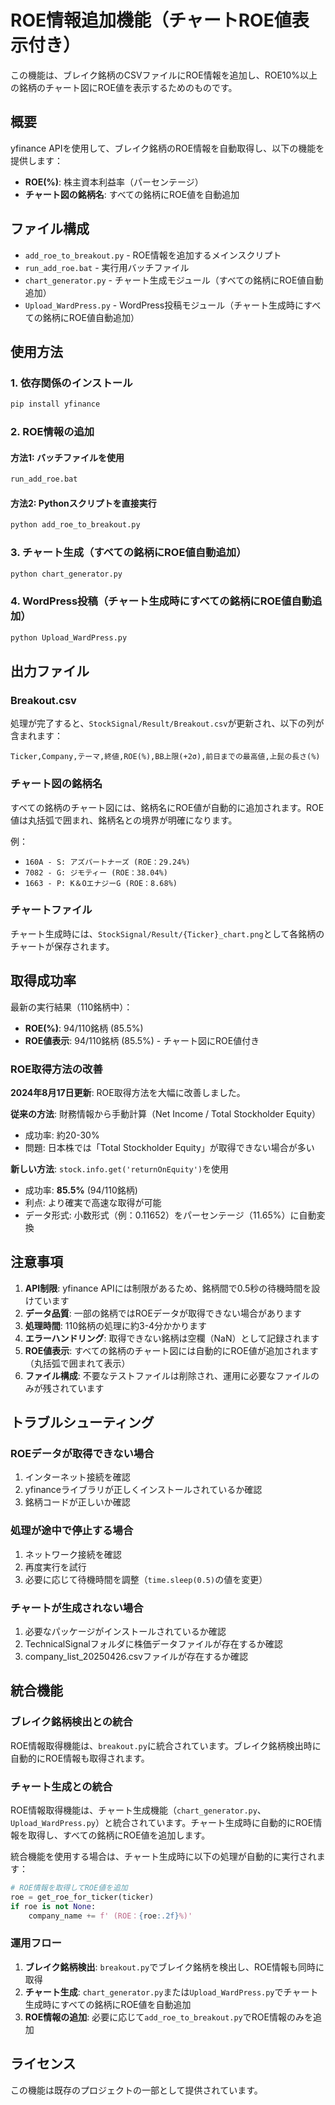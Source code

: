 # ROE情報追加機能（チャートROE値表示付き）

この機能は、ブレイク銘柄のCSVファイルにROE情報を追加し、ROE10%以上の銘柄のチャート図にROE値を表示するためのものです。

## 概要

yfinance APIを使用して、ブレイク銘柄のROE情報を自動取得し、以下の機能を提供します：

- **ROE(%)**: 株主資本利益率（パーセンテージ）
- **チャート図の銘柄名**: すべての銘柄にROE値を自動追加

## ファイル構成

- `add_roe_to_breakout.py` - ROE情報を追加するメインスクリプト
- `run_add_roe.bat` - 実行用バッチファイル
- `chart_generator.py` - チャート生成モジュール（すべての銘柄にROE値自動追加）
- `Upload_WardPress.py` - WordPress投稿モジュール（チャート生成時にすべての銘柄にROE値自動追加）

## 使用方法

### 1. 依存関係のインストール

```bash
pip install yfinance
```

### 2. ROE情報の追加

#### 方法1: バッチファイルを使用
```bash
run_add_roe.bat
```

#### 方法2: Pythonスクリプトを直接実行
```bash
python add_roe_to_breakout.py
```

### 3. チャート生成（すべての銘柄にROE値自動追加）

```bash
python chart_generator.py
```

### 4. WordPress投稿（チャート生成時にすべての銘柄にROE値自動追加）

```bash
python Upload_WardPress.py
```

## 出力ファイル

### Breakout.csv

処理が完了すると、`StockSignal/Result/Breakout.csv`が更新され、以下の列が含まれます：

```
Ticker,Company,テーマ,終値,ROE(%),BB上限(+2σ),前日までの最高値,上髭の長さ(%)
```

### チャート図の銘柄名

すべての銘柄のチャート図には、銘柄名にROE値が自動的に追加されます。ROE値は丸括弧で囲まれ、銘柄名との境界が明確になります。

例：
- `160A - S: アズパートナーズ (ROE：29.24%)`
- `7082 - G: ジモティー (ROE：38.04%)`
- `1663 - P: K＆OエナジーG (ROE：8.68%)`

### チャートファイル

チャート生成時には、`StockSignal/Result/{Ticker}_chart.png`として各銘柄のチャートが保存されます。

## 取得成功率

最新の実行結果（110銘柄中）：
- **ROE(%)**: 94/110銘柄 (85.5%)
- **ROE値表示**: 94/110銘柄 (85.5%) - チャート図にROE値付き

### ROE取得方法の改善

**2024年8月17日更新**: ROE取得方法を大幅に改善しました。

**従来の方法**: 財務情報から手動計算（Net Income / Total Stockholder Equity）
- 成功率: 約20-30%
- 問題: 日本株では「Total Stockholder Equity」が取得できない場合が多い

**新しい方法**: `stock.info.get('returnOnEquity')`を使用
- 成功率: **85.5%** (94/110銘柄)
- 利点: より確実で高速な取得が可能
- データ形式: 小数形式（例：0.11652）をパーセンテージ（11.65%）に自動変換

## 注意事項

1. **API制限**: yfinance APIには制限があるため、銘柄間で0.5秒の待機時間を設けています
2. **データ品質**: 一部の銘柄ではROEデータが取得できない場合があります
3. **処理時間**: 110銘柄の処理に約3-4分かかります
4. **エラーハンドリング**: 取得できない銘柄は空欄（NaN）として記録されます
5. **ROE値表示**: すべての銘柄のチャート図には自動的にROE値が追加されます（丸括弧で囲まれて表示）
6. **ファイル構成**: 不要なテストファイルは削除され、運用に必要なファイルのみが残されています

## トラブルシューティング

### ROEデータが取得できない場合

1. インターネット接続を確認
2. yfinanceライブラリが正しくインストールされているか確認
3. 銘柄コードが正しいか確認

### 処理が途中で停止する場合

1. ネットワーク接続を確認
2. 再度実行を試行
3. 必要に応じて待機時間を調整（`time.sleep(0.5)`の値を変更）

### チャートが生成されない場合

1. 必要なパッケージがインストールされているか確認
2. TechnicalSignalフォルダに株価データファイルが存在するか確認
3. company_list_20250426.csvファイルが存在するか確認

## 統合機能

### ブレイク銘柄検出との統合

ROE情報取得機能は、`breakout.py`に統合されています。ブレイク銘柄検出時に自動的にROE情報も取得されます。

### チャート生成との統合

ROE情報取得機能は、チャート生成機能（`chart_generator.py`、`Upload_WardPress.py`）と統合されています。チャート生成時に自動的にROE情報を取得し、すべての銘柄にROE値を追加します。

統合機能を使用する場合は、チャート生成時に以下の処理が自動的に実行されます：

```python
# ROE情報を取得してROE値を追加
roe = get_roe_for_ticker(ticker)
if roe is not None:
    company_name += f' (ROE：{roe:.2f}%)'
```

### 運用フロー

1. **ブレイク銘柄検出**: `breakout.py`でブレイク銘柄を検出し、ROE情報も同時に取得
2. **チャート生成**: `chart_generator.py`または`Upload_WardPress.py`でチャート生成時にすべての銘柄にROE値を自動追加
3. **ROE情報の追加**: 必要に応じて`add_roe_to_breakout.py`でROE情報のみを追加

## ライセンス

この機能は既存のプロジェクトの一部として提供されています。
